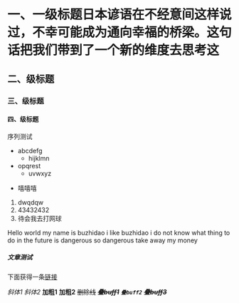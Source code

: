 # 一、一级标题日本谚语在不经意间这样说过，不幸可能成为通向幸福的桥梁。这句话把我们带到了一个新的维度去思考这

## 二、级标题

### 三、级标题

#### 四、级标题

序列测试

- abcdefg
    - hijklmn
- opqrest
    - uvwxyz
+ 嘻嘻嘻

1. dwqdqw
2. 43432432
3. 待会我去打网球

Hello world my name is buzhidao i like buzhidao i do not know what thing to do in the future is dangerous so dangerous take away my money

##### 文章测试

下面获得一条[链接](home.ustc.edu.cn)

*斜体1*
_斜体2_
**加粗1**
__加粗2__
~~删除线~~
~~__*叠buff1*__~~
***`叠buff2`***
~~*__叠buff3__*~~